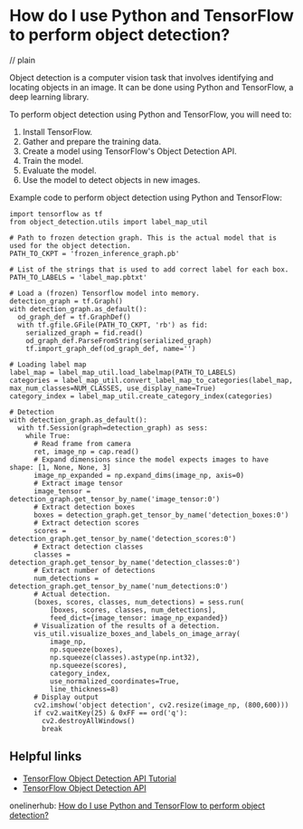 # How do I use Python and TensorFlow to perform object detection?
// plain

Object detection is a computer vision task that involves identifying and locating objects in an image. It can be done using Python and TensorFlow, a deep learning library.

To perform object detection using Python and TensorFlow, you will need to:
1. Install TensorFlow.
2. Gather and prepare the training data.
3. Create a model using TensorFlow's Object Detection API.
4. Train the model.
5. Evaluate the model.
6. Use the model to detect objects in new images.

Example code to perform object detection using Python and TensorFlow:
```
import tensorflow as tf
from object_detection.utils import label_map_util

# Path to frozen detection graph. This is the actual model that is used for the object detection.
PATH_TO_CKPT = 'frozen_inference_graph.pb'

# List of the strings that is used to add correct label for each box.
PATH_TO_LABELS = 'label_map.pbtxt'

# Load a (frozen) Tensorflow model into memory.
detection_graph = tf.Graph()
with detection_graph.as_default():
  od_graph_def = tf.GraphDef()
  with tf.gfile.GFile(PATH_TO_CKPT, 'rb') as fid:
    serialized_graph = fid.read()
    od_graph_def.ParseFromString(serialized_graph)
    tf.import_graph_def(od_graph_def, name='')

# Loading label map
label_map = label_map_util.load_labelmap(PATH_TO_LABELS)
categories = label_map_util.convert_label_map_to_categories(label_map, max_num_classes=NUM_CLASSES, use_display_name=True)
category_index = label_map_util.create_category_index(categories)

# Detection
with detection_graph.as_default():
  with tf.Session(graph=detection_graph) as sess:
    while True:
      # Read frame from camera
      ret, image_np = cap.read()
      # Expand dimensions since the model expects images to have shape: [1, None, None, 3]
      image_np_expanded = np.expand_dims(image_np, axis=0)
      # Extract image tensor
      image_tensor = detection_graph.get_tensor_by_name('image_tensor:0')
      # Extract detection boxes
      boxes = detection_graph.get_tensor_by_name('detection_boxes:0')
      # Extract detection scores
      scores = detection_graph.get_tensor_by_name('detection_scores:0')
      # Extract detection classes
      classes = detection_graph.get_tensor_by_name('detection_classes:0')
      # Extract number of detections
      num_detections = detection_graph.get_tensor_by_name('num_detections:0')
      # Actual detection.
      (boxes, scores, classes, num_detections) = sess.run(
          [boxes, scores, classes, num_detections],
          feed_dict={image_tensor: image_np_expanded})
      # Visualization of the results of a detection.
      vis_util.visualize_boxes_and_labels_on_image_array(
          image_np,
          np.squeeze(boxes),
          np.squeeze(classes).astype(np.int32),
          np.squeeze(scores),
          category_index,
          use_normalized_coordinates=True,
          line_thickness=8)
      # Display output
      cv2.imshow('object detection', cv2.resize(image_np, (800,600)))
      if cv2.waitKey(25) & 0xFF == ord('q'):
        cv2.destroyAllWindows()
        break
```

## Helpful links
- [TensorFlow Object Detection API Tutorial](https://tensorflow-object-detection-api-tutorial.readthedocs.io/en/latest/index.html)
- [TensorFlow Object Detection API](https://github.com/tensorflow/models/tree/master/research/object_detection)

onelinerhub: [How do I use Python and TensorFlow to perform object detection?](https://onelinerhub.com/python-tensorflow/how-do-i-use-python-and-tensorflow-to-perform-object-detection)